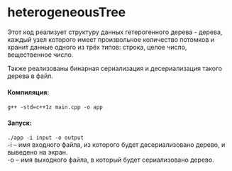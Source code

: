 # heterogeneousTree
Этот код реализует структуру данных гетерогенного дерева - дерева, каждый узел которого имеет произвольное количество потомков и хранит данные одного из трёх типов: строка, целое число, вещественное число.

Также реализованы бинарная сериализация и десериализация такого дерева в файл.
  

#### Компиляция:  
`g++ -std=c++1z main.cpp -o app`  
#### Запуск:  
`./app -i input -o output`  
  -i – имя входного файла, из которого будет десериализовано дерево, и выведено на экран.  
  -o – имя выходного файла, в который будет сериализовано дерево.  
  
  
